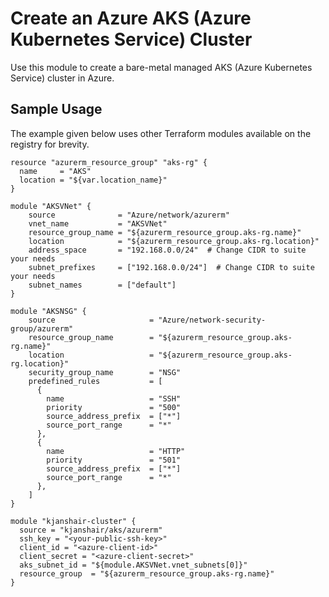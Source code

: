 # Create an Azure AKS (Azure Kubernetes Service) Cluster

Use this module to create a bare-metal managed AKS (Azure Kubernetes Service) cluster in Azure.

## Sample Usage

The example given below uses other Terraform modules available on the registry for brevity.

```
resource "azurerm_resource_group" "aks-rg" {
  name     = "AKS"
  location = "${var.location_name}"
}

module "AKSVNet" {
    source              = "Azure/network/azurerm"
    vnet_name           = "AKSVNet"
    resource_group_name = "${azurerm_resource_group.aks-rg.name}"
    location            = "${azurerm_resource_group.aks-rg.location}"
    address_space       = "192.168.0.0/24"  # Change CIDR to suite your needs
    subnet_prefixes     = ["192.168.0.0/24"]  # Change CIDR to suite your needs
    subnet_names        = ["default"]
}

module "AKSNSG" {
    source                     = "Azure/network-security-group/azurerm"
    resource_group_name        = "${azurerm_resource_group.aks-rg.name}"
    location                   = "${azurerm_resource_group.aks-rg.location}"
    security_group_name        = "NSG"
    predefined_rules           = [
      {
        name                   = "SSH"
        priority               = "500"
        source_address_prefix  = ["*"]
        source_port_range      = "*"
      },
      {
        name                   = "HTTP"
        priority               = "501"
        source_address_prefix  = ["*"]
        source_port_range      = "*"
      },
    ]
}

module "kjanshair-cluster" {
  source = "kjanshair/aks/azurerm"
  ssh_key = "<your-public-ssh-key>"
  client_id = "<azure-client-id>"
  client_secret = "<azure-client-secret>"
  aks_subnet_id = "${module.AKSVNet.vnet_subnets[0]}"
  resource_group  = "${azurerm_resource_group.aks-rg.name}"
}

```